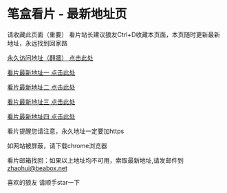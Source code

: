 # 笔盒看片 - 最新地址页

请收藏此页面（重要）
看片站长建议狼友Ctrl+D收藏本页面，本页随时更新最新地址，永远找到回家路

[永久访问地址（翻牆） 点击此处](https://beabox.net/)

[看片最新地址一 点击此处](https://2o5u9a1d9l3.shop)

[看片最新地址二 点击此处](https://2d3b0w0c5q2.shop)

[看片最新地址三 点击此处](https://2a8s8e1n9i1.shop)

[看片最新地址四 点击此处](https://2l0i5i7l0e3.shop)

看片提醒您请注意，永久地址一定要加https

如网站被屏蔽，请下载chrome浏览器

看片邮箱找回：如果以上地址均不可用，索取最新地址,请发邮件到 zhaohui@beabox.net

喜欢的狼友 请顺手star一下